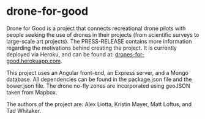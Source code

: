# drone-for-good

Drone for Good is a project that connects recreational drone pilots with people seeking the use of drones in their projects (from scientific surveys to large-scale art projects). The PRESS-RELEASE contains more information regarding the motivations behind creating the project. It is currently deployed via Heroku, and can be found at: [drones-for-good.herokuapp.com](http://drones-for-good.herokuapp.com).

This project uses an Angular front-end, an Express server, and a Mongo database. All dependencies can be found in the package.json file and the bower.json file. The drone no-fly zones are incorporated using geoJSON taken from Mapbox.

The authors of the project are: Alex Liotta, Kristin Mayer, Matt Loftus, and Tad Whitaker.
